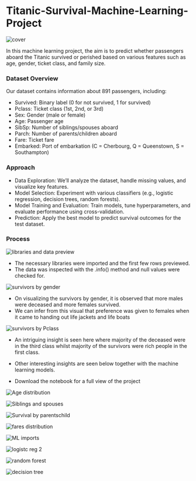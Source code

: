 # Titanic-Survival-Machine-Learning-Project
![cover](https://github.com/joelkaku/Titanic-Survival-Machine-Learning-Project/assets/131392907/0e618524-1aea-428f-98c6-4d822c949d36)

In this machine learning project, the aim is to predict whether passengers aboard the Titanic survived or perished based on various features such as age, gender, ticket class, and family size.

### Dataset Overview
Our dataset contains information about 891 passengers, including:

- Survived:    Binary label (0 for not survived, 1 for survived)
- Pclass:  Ticket class (1st, 2nd, or 3rd)
- Sex: Gender (male or female)
- Age: Passenger age
- SibSp: Number of siblings/spouses aboard
- Parch: Number of parents/children aboard
- Fare: Ticket fare
- Embarked: Port of embarkation (C = Cherbourg, Q = Queenstown, S = Southampton)

### Approach
- Data Exploration: We’ll analyze the dataset, handle missing values, and visualize key features.
- Model Selection: Experiment with various classifiers (e.g., logistic regression, decision trees, random forests).
- Model Training and Evaluation: Train models, tune hyperparameters, and evaluate performance using cross-validation.
- Prediction: Apply the best model to predict survival outcomes for the test dataset.

### Process
![libraries and data preview](https://github.com/joelkaku/Titanic-Survival-Machine-Learning-Project/assets/131392907/80ba11f6-9428-4e84-bdf9-39c4d9ea5a11)

- The necessary libraries were imported and the first few rows previewed.
- The data was inspected with the .info() method and null values were checked for.

![survivors by gender](https://github.com/joelkaku/Titanic-Survival-Machine-Learning-Project/assets/131392907/981ac2d6-7b95-46e0-b46a-7ddd2ce4bc0d)
- On visualizing the survivors by gender, it is observed that more males were deceased and more females survived.
- We can infer from this visual that preference was given to females when it came to handing out life jackets and life boats


![survivors by Pclass](https://github.com/joelkaku/Titanic-Survival-Machine-Learning-Project/assets/131392907/d3110ecc-5c96-4a14-8181-2631620652b2)
- An intriguing insight is seen here where majority of the deceased were in the third class whilst majority of the survivors were rich people in the first class.

- Other interesting insights are seen below together with the machine learning models.
- Download the notebook for a full view of the project

![Age distribution](https://github.com/joelkaku/Titanic-Survival-Machine-Learning-Project/assets/131392907/6910ffc6-a818-4ea6-bc1d-bbcd7cc4f07b)

![Siblings and spouses](https://github.com/joelkaku/Titanic-Survival-Machine-Learning-Project/assets/131392907/4e56448e-5180-4ad8-bf47-d9f7d394505e)

![Survival by parentschild](https://github.com/joelkaku/Titanic-Survival-Machine-Learning-Project/assets/131392907/41c48823-e1f2-4718-aeae-344ded6b3340)

![fares distribution](https://github.com/joelkaku/Titanic-Survival-Machine-Learning-Project/assets/131392907/2761b991-138d-404d-8b96-8346dae09e43)

![ML imports](https://github.com/joelkaku/Titanic-Survival-Machine-Learning-Project/assets/131392907/75f2ca00-1caa-426e-a5f1-4bc12b496b22)

![logistc reg 2](https://github.com/joelkaku/Titanic-Survival-Machine-Learning-Project/assets/131392907/1d4adf90-46e0-4b1c-b387-fb877169e911)

![random forest](https://github.com/joelkaku/Titanic-Survival-Machine-Learning-Project/assets/131392907/1e7374fa-2baf-49e7-9716-aefadcaba15a)

![decision tree](https://github.com/joelkaku/Titanic-Survival-Machine-Learning-Project/assets/131392907/a55d69b6-547e-4a7b-add5-89784f6c0601)

